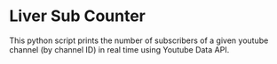 # Liver Sub Counter

This python script prints the number of subscribers of a given youtube channel (by channel ID) in real time using Youtube Data API.